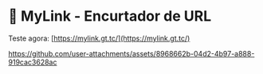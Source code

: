 # 🔗 MyLink - Encurtador de URL

Teste agora: [https://mylink.gt.tc/](https://mylink.gt.tc/)

https://github.com/user-attachments/assets/8968662b-04d2-4b97-a888-919cac3628ac










